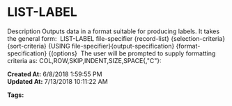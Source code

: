 # LIST-LABEL

Description Outputs data in a format suitable for producing labels. It takes the general form:  LIST-LABEL file-specifier {record-list} {selection-criteria} {sort-criteria} {USING file-specifier}{output-specification} {format-specification} {(options}  The user will be prompted to supply formatting criteria as: COL,ROW,SKIP,INDENT,SIZE,SPACE{,"C"}:   

**Created At:** 6/8/2018 1:59:55 PM  
**Updated At:** 7/13/2018 10:11:22 AM  

**Tags:**
<badge text='jql' vertical='middle' />
